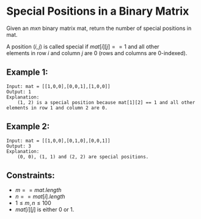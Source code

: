 # Special Positions in a Binary Matrix

Given an $m x n$ binary matrix mat, return the number of special positions in  
mat.

A position $(i, j)$ is called special if $mat[i][j] == 1$ and all other  
elements in row $i$ and column $j$ are $0$ (rows and columns are 0-indexed).

 

## Example 1:

    Input: mat = [[1,0,0],[0,0,1],[1,0,0]]
    Output: 1
    Explanation: 
        (1, 2) is a special position because mat[1][2] == 1 and all other elements in row 1 and column 2 are 0.

## Example 2:

    Input: mat = [[1,0,0],[0,1,0],[0,0,1]]
    Output: 3
    Explanation: 
        (0, 0), (1, 1) and (2, 2) are special positions.

 

## Constraints:

* $m == mat.length$
* $n == mat[i].length$
* $1 \le m, n \le 100$
* $mat[i][j]$ is either 0 or 1.

